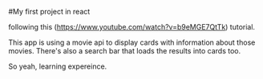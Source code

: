 #My first project in react

following this (https://www.youtube.com/watch?v=b9eMGE7QtTk) tutorial.

This app is using a movie api to display cards with information about those movies. There's also a search bar that loads the results into cards too.

So yeah, learning expereince.
